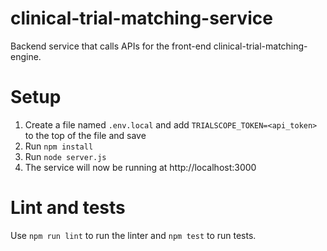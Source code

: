 # clinical-trial-matching-service

Backend service that calls APIs for the front-end clinical-trial-matching-engine.

# Setup

1. Create a file named `.env.local` and add `TRIALSCOPE_TOKEN=<api_token>` to the top of the file and save
2. Run `npm install`
3. Run `node server.js`
4. The service will now be running at http://localhost:3000

# Lint and tests

Use `npm run lint` to run the linter and `npm test` to run tests.